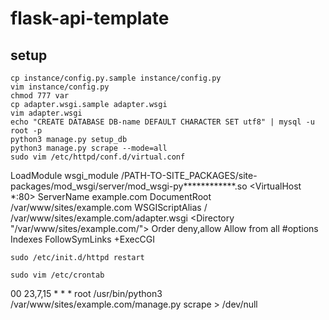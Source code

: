 # flask-api-template

## setup ##

```
cp instance/config.py.sample instance/config.py
vim instance/config.py
chmod 777 var
cp adapter.wsgi.sample adapter.wsgi
vim adapter.wsgi
echo "CREATE DATABASE DB-name DEFAULT CHARACTER SET utf8" | mysql -u root -p
python3 manage.py setup_db
python3 manage.py scrape --mode=all
sudo vim /etc/httpd/conf.d/virtual.conf
```
LoadModule wsgi_module /PATH-TO-SITE_PACKAGES/site-packages/mod_wsgi/server/mod_wsgi-py************.so
<VirtualHost *:80>
  ServerName example.com
  DocumentRoot /var/www/sites/example.com
  WSGIScriptAlias / /var/www/sites/example.com/adapter.wsgi
  <Directory "/var/www/sites/example.com/">
    Order deny,allow
    Allow from all
    #options Indexes FollowSymLinks +ExecCGI
  </Directory>
</VirtualHost>
```
sudo /etc/init.d/httpd restart

sudo vim /etc/crontab
```
00 23,7,15 * * *  root /usr/bin/python3 /var/www/sites/example.com/manage.py scrape > /dev/null
```
